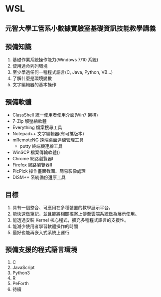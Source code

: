 # WSL

## 元智大學工管系小數據實驗室基礎資訊技能教學講義

## 預備知識

1. 基礎作業系統操作能力(Windows 7/10 系統)
2. 使用過命列列環境
3. 至少學過任何一種程式語言(C, Java, Python, VB...)
4. 了解什麼是環境變數
5. 文字編輯器的基本操作

## 預備軟體

* ClassShell  統一使用者使用介面(Win7 架構)
* 7-Zip       解壓縮軟體
* Everything  檔案搜尋工具
* Notepad++   文字編輯器(有可攜版本)
* mRemoteNG   遠端桌面連線管理工具
  * putty     終端機連線工具
* WinSCP      檔案傳輸軟體()
* Chrome      網路瀏覽器I
* Firefox     網路瀏覽器II
* PicPick     操作畫面截圖、簡易影像處理
* DISM++      系統備份還原工具

## 目標

1. 具有一個整合、可應用在多種裝置的教學展示平台。
2. 能快速做筆記，並且能將相關檔案上傳至雲端系統做為展示使用。
3. 能透過安裝 Kernel 核心程式，擴充多種程式語言的支援性。
4. 能減少使用者學習軟體操作的時間
5. 最好也能再嵌入式系統上運行


## 預備支援的程式語言環境

1. C
2. JavaScript
3. Python3
4. R
5. PeForth
6. 待續
